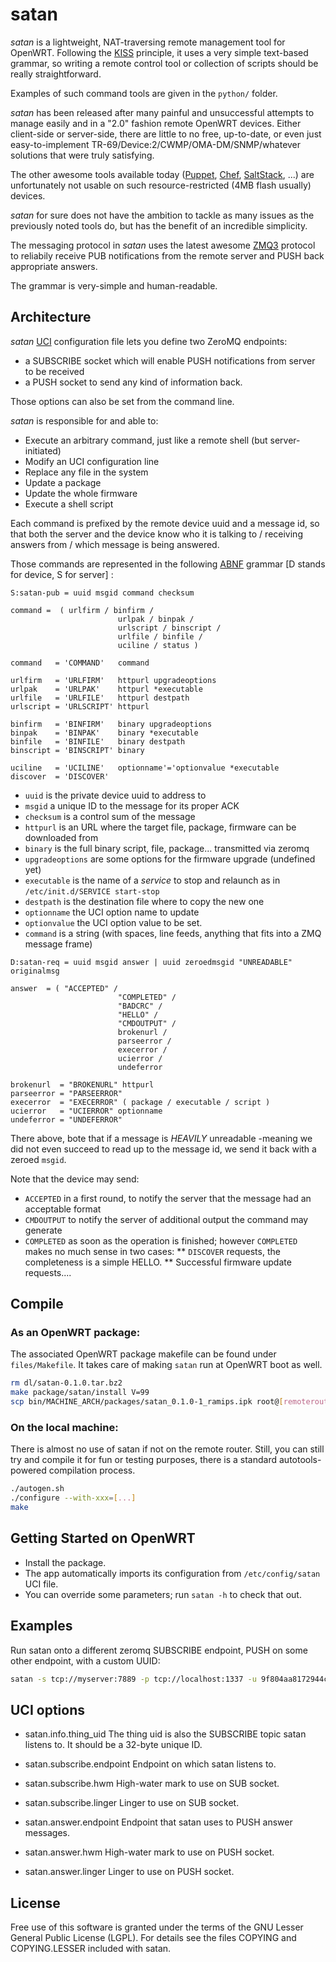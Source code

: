 # satan

*satan* is a lightweight, NAT-traversing remote management tool for OpenWRT. Following the [KISS](http://en.wikipedia.org/wiki/KISS_principle) principle, it uses a very simple text-based grammar, so writing a remote control tool or collection of scripts should be really straightforward.

Examples of such command tools are given in the `python/` folder.

*satan* has been released after many painful and unsuccessful attempts to manage easily and in a "2.0" fashion remote OpenWRT devices. Either client-side or server-side, there are little to no free, up-to-date, or even just easy-to-implement TR-69/Device:2/CWMP/OMA-DM/SNMP/whatever solutions that were truly satisfying.

The other awesome tools available today ([Puppet](https://puppetlabs.com/), [Chef](http://www.opscode.com/chef/), [SaltStack](http://saltstack.com), ...) are unfortunately not usable on such resource-restricted (4MB flash usually) devices.

*satan* for sure does not have the ambition to tackle as many issues as the previously noted tools do, but has the benefit of an incredible simplicity.

The messaging protocol in *satan* uses the latest awesome [ZMQ3](http://www.zeromq.org/) protocol to reliabily receive PUB notifications from the remote server and PUSH back appropriate answers.

The grammar is very-simple and human-readable.

## Architecture

*satan* [UCI](http://wiki.openwrt.org/doc/uci) configuration file lets you define two ZeroMQ endpoints:

* a SUBSCRIBE socket which will enable PUSH notifications from server to be received
* a PUSH socket to send any kind of information back.

Those options can also be set from the command line.

*satan* is responsible for and able to:

* Execute an arbitrary command, just like a remote shell (but server-initiated)
* Modify an UCI configuration line
* Replace any file in the system
* Update a package
* Update the whole firmware
* Execute a shell script

Each command is prefixed by the remote device uuid and a message id, so that both the server and the device know who it is talking to / receiving answers from / which message is being answered. 

Those commands are represented in the following [ABNF](http://www.ietf.org/rfc/rfc2234.txt) grammar [D stands for device, S for server] :

```
S:satan-pub = uuid msgid command checksum

command =  ( urlfirm / binfirm / 
						urlpak / binpak / 
						urlscript / binscript /
						urlfile / binfile /
						uciline / status )

command   = 'COMMAND'   command

urlfirm   = 'URLFIRM'   httpurl upgradeoptions
urlpak    = 'URLPAK'    httpurl *executable
urlfile   = 'URLFILE'   httpurl destpath
urlscript = 'URLSCRIPT' httpurl

binfirm   = 'BINFIRM'   binary upgradeoptions
binpak    = 'BINPAK'    binary *executable
binfile   = 'BINFILE'   binary destpath
binscript = 'BINSCRIPT' binary

uciline   = 'UCILINE'   optionname'='optionvalue *executable
discover  = 'DISCOVER'
```

* `uuid` is the private device uuid to address to
* `msgid` a unique ID to the message for its proper ACK
* `checksum` is a control sum of the message
* `httpurl` is an URL where the target file, package, firmware can be downloaded from
* `binary` is the full binary script, file, package... transmitted via zeromq
* `upgradeoptions` are some options for the firmware upgrade (undefined yet)
* `executable` is the name of a _service_ to stop and relaunch as in `/etc/init.d/SERVICE start-stop`
* `destpath` is the destination file where to copy the new one
* `optionname` the UCI option name to update
* `optionvalue` the UCI option value to be set.
* `command` is a string (with spaces, line feeds, anything that fits into a ZMQ message frame)

```
D:satan-req = uuid msgid answer | uuid zeroedmsgid "UNREADABLE" originalmsg

answer  = ( "ACCEPTED" / 
						"COMPLETED" /
						"BADCRC" /
						"HELLO" /
						"CMDOUTPUT" /
						brokenurl /
						parseerror /
						execerror /
						ucierror /
						undeferror

brokenurl  = "BROKENURL" httpurl
parseerror = "PARSEERROR"
execerror  = "EXECERROR" ( package / executable / script )
ucierror   = "UCIERROR" optionname
undeferror = "UNDEFERROR" 
```

There above, bote that if a message is _HEAVILY_ unreadable -meaning we did not even succeed
to read up to the message id, we send it back with a zeroed `msgid`.

Note that the device may send:
* `ACCEPTED` in a first round, to notify the server that the message had an acceptable format
* `CMDOUTPUT` to notify the server of additional output the command may generate
* `COMPLETED` as soon as the operation is finished; however `COMPLETED` makes no much sense in two cases:
** `DISCOVER` requests, the completeness is a simple HELLO.
** Successful firmware update requests....

## Compile

### As an OpenWRT package:

The associated OpenWRT package makefile can be found under `files/Makefile`.
It takes care of making `satan` run at OpenWRT boot as well.

```bash
rm dl/satan-0.1.0.tar.bz2
make package/satan/install V=99
scp bin/MACHINE_ARCH/packages/satan_0.1.0-1_ramips.ipk root@[remoterouter]:.
```

### On the local machine:

There is almost no use of satan if not on the remote router.
Still, you can still try and compile it for fun or testing purposes, there is a standard autotools-powered compilation process.

```bash
./autogen.sh
./configure --with-xxx=[...]
make
```

## Getting Started on OpenWRT

* Install the package.
* The app automatically imports its configuration from `/etc/config/satan` UCI file.
* You can override some parameters; run  `satan -h` to check that out.

## Examples

Run satan onto a different zeromq SUBSCRIBE endpoint, PUSH on some other endpoint, with a custom UUID:

```bash
satan -s tcp://myserver:7889 -p tcp://localhost:1337 -u 9f804aa8172944c683e7213e4d941850
```

## UCI options

* satan.info.thing_uid
The thing uid is also the SUBSCRIBE topic satan listens to.
It should be a 32-byte unique ID.

* satan.subscribe.endpoint
Endpoint on which satan listens to.

* satan.subscribe.hwm
High-water mark to use on SUB socket.

* satan.subscribe.linger
Linger to use on SUB socket.

* satan.answer.endpoint
Endpoint that satan uses to PUSH answer messages.

* satan.answer.hwm
High-water mark to use on PUSH socket.

* satan.answer.linger
Linger to use on PUSH socket.

## License

Free use of this software is granted under the terms of the GNU Lesser General Public License (LGPL). For details see the files COPYING and COPYING.LESSER included with satan.
